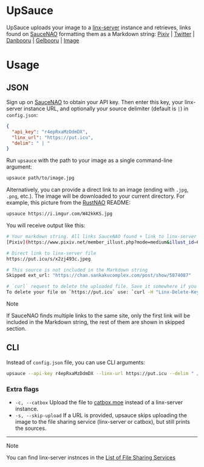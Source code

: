 # UpSauce

UpSauce uploads your image to a [linx-server](https://github.com/ZizzyDizzyMC/linx-server/)
instance and retrieves, links found on [SauceNAO](https://saucenao.com) formatting them as a Markdown string:
[Pixiv](https://www.pixiv.net/member_illust.php?mode=medium&illust_id=61477678) | [Twitter](https://twitter.com/i/web/status/837653407900934145) | [Danbooru](https://danbooru.donmai.us/post/show/2631423) | [Gelbooru](https://gelbooru.com/index.php?page=post&s=view&id=3561216) | [Image](https://put.icu/x2zj493c.jpeg)

# Usage

## JSON

Sign up on [SauceNAO](https://saucenao.com) to obtain your API key. Then enter this key,
your linx-server instance URL, and optionally your source delimiter
(default is ` | `) in `config.json`:

```json
{
  "api_key": "r4epRxaMzDdmDX",
  "linx_url": "https://put.icu",
  "delim": " | "
}
```

Run `upsauce` with the path to your image as a single command-line argument:

```bash
upsauce path/to/image.jpg
```

Alternatively, you can provide a direct link to an image (ending with `.jpg`, `.png`, etc.).
The image will be downloaded to your current directory.
For example, this picture from the [RustNAO](https://github.com/ClementTsang/RustNAO) README:

```bash
upsauce https://i.imgur.com/W42kkKS.jpg
```

You will receive output like this:

```bash
# Your markdown string. All links SauceNAO found + link to linx-server file
[Pixiv](https://www.pixiv.net/member_illust.php?mode=medium&illust_id=61477678) | [Twitter](https://twitter.com/i/web/status/837653407900934145) | [Danbooru](https://danbooru.donmai.us/post/show/2631423) | [Gelbooru](https://gelbooru.com/index.php?page=post&s=view&id=3561216) | [Image](https://put.icu/x2zj493c.jpeg)

# Direct link to linx-server file
https://put.icu/s/x2zj493c.jpeg

# This source is not included in the Markdown string
Skipped ext_url: "https://chan.sankakucomplex.com/post/show/5874087"

# `curl` request to delete the uploaded file. Save it somewhere if you intend to revoke access to your image later.
To delete your file on `https://put.icu` use: `curl -H "Linx-Delete-Key: Ypzwq5tT81UkLUiwYuEYXQ5oPWOHaw" -X DELETE https://put.icu/x2zj493c.jpeg`
```

> [!NOTE]
> If SauceNAO finds multiple links to the same site, only the first link
> will be included in the Markdown string, the rest of them are shown in skipped section.

## CLI

Instead of `config.json` file, you can use CLI arguments:

```bash
upsauce --api-key r4epRxaMzDdmDX --linx-url https://put.icu --delim " / " image.jpg
```

### Extra flags

- `-c, --catbox` Upload the file to [catbox.moe](https://catbox.moe) instead of a linx-server instance.
- `-s, --skip-upload` If a URL is provided, upsauce skips uploading the image to the file sharing
service (linx-server or catbox), but still prints the sources.

---

> [!NOTE]
> You can find linx-server instnces in the [List of File Sharing Services](https://gist.github.com/moriar1/5779024379f973f57211d567efe1713b)
